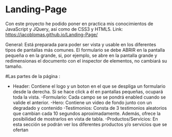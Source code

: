 # Landing-Page
Con este proyecto he podido poner en practica mis conocimientos de JavaScript y JQuery, así como de CSS3 y HTML5.
Link: https://jacoblomas.github.io/Landing-Page/

General:
Está preparada para poder ser vista y usable en los diferentes tipos de pantallas más comunes.
El formulario se debe ABRIR en la pantalla pequeña o en la grande, si, por ejemplo, se abre en la pantalla grande y redimensionas el documento con el inspector de elementos, no cambiará su tamaño.


#Las partes de la página :
 - Header: Contiene el logo y un boton en el que se despliga un formulario desde la derecha. Si se hace click a él en pantallas pequeñas, ocupará toda la vista.
  -Formulario: Cada campo se se pondrá enabled cuando se valide el anterior.
 -Hero: Contiene un video de fondo junto con un degradado y contenido
 -Testimonios: Consta de 3 testimonios aleatorios que cambian cada 10 segundos aproximadamente. Además, ofrece la posibilidad de mostrarlos en vista de tabla.
 -Productos/Servicios: En esta sección se podrán ver los diferentes productos y/o servicios que se ofertan

